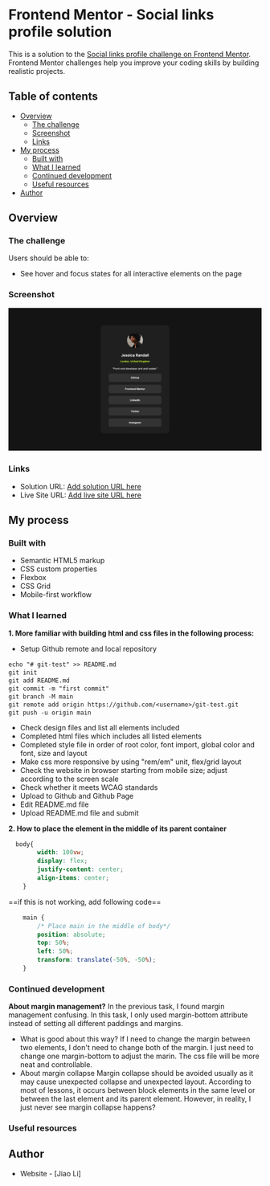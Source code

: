 # Frontend Mentor - Social links profile solution

This is a solution to the [Social links profile challenge on Frontend Mentor](https://www.frontendmentor.io/challenges/social-links-profile-UG32l9m6dQ). Frontend Mentor challenges help you improve your coding skills by building realistic projects. 

## Table of contents

- [Overview](#overview)
  - [The challenge](#the-challenge)
  - [Screenshot](#screenshot)
  - [Links](#links)
- [My process](#my-process)
  - [Built with](#built-with)
  - [What I learned](#what-i-learned)
  - [Continued development](#continued-development)
  - [Useful resources](#useful-resources)
- [Author](#author)


## Overview

### The challenge

Users should be able to:

- See hover and focus states for all interactive elements on the page

### Screenshot

![](./screenshot.png)

### Links

- Solution URL: [Add solution URL here](https://github.com/lij110397/social-links-profile)
- Live Site URL: [Add live site URL here](https://lij110397.github.io/social-links-profile/)

## My process

### Built with

- Semantic HTML5 markup
- CSS custom properties
- Flexbox
- CSS Grid
- Mobile-first workflow


### What I learned
**1. More familiar with building html and css files in the following process:**
- Setup Github remote and local repository
```
echo "# git-test" >> README.md
git init
git add README.md
git commit -m "first commit"
git branch -M main
git remote add origin https://github.com/<username>/git-test.git
git push -u origin main
```
- Check design files and list all elements included
- Completed html files which includes all listed elements
- Completed style file in order of root color, font import, global color and font, size and layout
- Make css more responsive by using "rem/em" unit, flex/grid layout
- Check the website in browser starting from mobile size; adjust according to the screen scale
- Check whether it meets WCAG standards
- Upload to Github and Github Page
- Edit README.md file
- Upload README.md file and submit

**2. How to place the element in the middle of its parent container**
```css
  body{
	    width: 100vw;
	    display: flex;
	    justify-content: center;
	    align-items: center;
    }
```
==if this is not working, add following code==
```css
    main {
	    /* Place main in the middle of body*/
	    position: absolute;
	    top: 50%;
	    left: 50%;
	    transform: translate(-50%, -50%);
    }
```

### Continued development
**About margin management?**
In the previous task, I found margin management confusing. In this task, I only used margin-bottom attribute instead of setting all different paddings and margins.
- What is good about this way?
If I need to change the margin between two elements, I don't need to change both of the margin. I just need to change one margin-bottom to adjust the marin.
The css file will be more neat and controllable.
- About margin collapse
Margin collapse should be avoided usually as it may cause unexpected collapse and unexpected layout.
According to most of lessons, it occurs between block elements in the same level or between the last element and its parent element. However, in reality, I just never see margin collapse happens?


### Useful resources

## Author

- Website - [Jiao Li]
